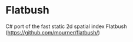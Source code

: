 # Flatbush
C# port of the fast static 2d spatial index Flatbush (https://github.com/mourner/flatbush/)
